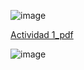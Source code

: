 ![image](https://github.com/Fx2048/COMU_REDES/assets/131219987/410f3ff5-4f2b-4ca6-bed5-843df3bccf08)

[Actividad 1_pdf](https://github.com/Fx2048/COMU_REDES/blob/main/TAREAS/ACTIVIDADES_PDF/Actividad1-C8280%20(1).pdf)

![image](https://github.com/Fx2048/COMU_REDES/assets/131219987/626333d7-977b-4fb3-94f7-d04adac24bba)

